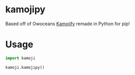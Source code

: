 # kamojipy
  Based off of Owoceans [Kamojify](https://github.com/owocean/kamojify) remade in Python for pip! 

# Usage
```python
import kamoji

kamoji.kamojipy()
